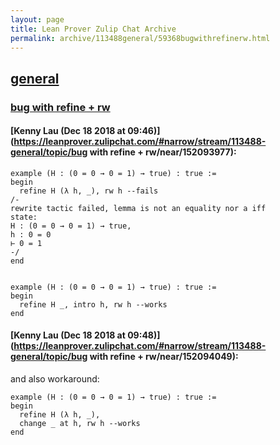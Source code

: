 ```yaml
---
layout: page
title: Lean Prover Zulip Chat Archive 
permalink: archive/113488general/59368bugwithrefinerw.html
---
```


## [general](index.html)
### [bug with refine + rw](59368bugwithrefinerw.html)

#### [Kenny Lau (Dec 18 2018 at 09:46)](https://leanprover.zulipchat.com/#narrow/stream/113488-general/topic/bug with refine + rw/near/152093977):
```lean
example (H : (0 = 0 → 0 = 1) → true) : true :=
begin
  refine H (λ h, _), rw h --fails
/-
rewrite tactic failed, lemma is not an equality nor a iff
state:
H : (0 = 0 → 0 = 1) → true,
h : 0 = 0
⊢ 0 = 1
-/
end


example (H : (0 = 0 → 0 = 1) → true) : true :=
begin
  refine H _, intro h, rw h --works
end
```

#### [Kenny Lau (Dec 18 2018 at 09:48)](https://leanprover.zulipchat.com/#narrow/stream/113488-general/topic/bug with refine + rw/near/152094049):
and also workaround:
```lean
example (H : (0 = 0 → 0 = 1) → true) : true :=
begin
  refine H (λ h, _),
  change _ at h, rw h --works
end
```

